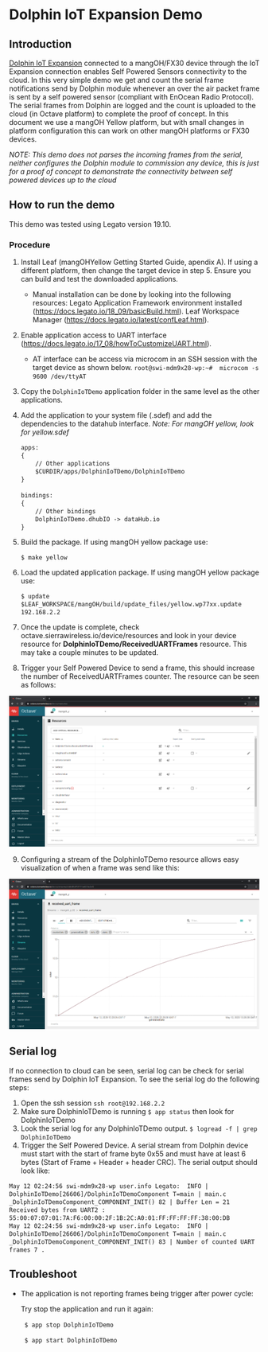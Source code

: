 # Dolphin IoT Expansion Demo

## Introduction

[Dolphin IoT Expansion](https://media.digikey.com/pdf/Data%20Sheets/Talon%20PDFs/EnOcean_Module_PB_2019.pdf) connected to a mangOH/FX30 device through the IoT Expansion connection enables Self Powered Sensors connectivity to the cloud. In this very simple demo we get and count the serial frame notifications send by Dolphin module whenever an over the air packet frame is sent by a self powered sensor (compliant with EnOcean Radio Protocol). The serial frames from Dolphin are logged and the count is uploaded to the cloud (in Octave platform) to complete the proof of concept.
In this document we use a mangOH Yellow platform, but with small changes in platform configuration this can work on other mangOH platforms or FX30 devices.

*NOTE: This demo does not parses the incoming frames from the serial, neither configures the Dolphin module to commission any device, this is just for a proof of concept to demonstrate the connectivity between self powered devices up to the cloud*

## How to run the demo

This demo was tested using Legato version 19.10.

### Procedure

1. Install Leaf (mangOHYellow Getting Started Guide, apendix A). If using a different platform, then change the target device in step 5. Ensure you can build and test the downloaded applications.
	- Manual installation can be done by looking into the following resources:
	Legato Application Framework environment installed (https://docs.legato.io/18_09/basicBuild.html). 
	Leaf Workspace Manager (https://docs.legato.io/latest/confLeaf.html).

2. Enable application access to UART interface (https://docs.legato.io/17_08/howToCustomizeUART.html). 
	- AT interface can be access via microcom in an SSH session with the target device as shown below.
`root@swi-mdm9x28-wp:~#  microcom -s 9600 /dev/ttyAT`

3. Copy the `DolphinIoTDemo` application folder in the same level as the other applications.
4. Add the application to your system file (.sdef) and add the dependencies to the datahub interface. *Note: For mangOH yellow, look for yellow.sdef*

    ```
    apps:
    {
        // Other applications
        $CURDIR/apps/DolphinIoTDemo/DolphinIoTDemo
    }

    bindings:
    {
        // Other bindings
        DolphinIoTDemo.dhubIO -> dataHub.io
    }
    ```

5. Build the package.
    If using mangOH yellow package use:
	```
    $ make yellow
	```
6. Load the updated application package.
	If using mangOH yellow package use:
    ```
    $ update $LEAF_WORKSPACE/mangOH/build/update_files/yellow.wp77xx.update 192.168.2.2
    ```
7. Once the update is complete, check octave.sierrawireless.io/device/resources and look in your device resource for **DolphinIoTDemo/ReceivedUARTFrames** resource. This may take a couple minutes to be updated.
8. Trigger your Self Powered Device to send a frame, this should increase the number of ReceivedUARTFrames counter. The resource can be seen as follows:

![ ](https://github.com/TalonCom/mangOH_FX30_Samples/blob/master/DolphinIoTDemo/Octave%20DolphinIoTDemo%20Resource.png "Octave DolphineIoTDemo Resource")

9. Configuring a stream of the DolphinIoTDemo resource allows easy visualization of when a frame was send like this:

![ ](https://github.com/TalonCom/mangOH_FX30_Samples/blob/master/DolphinIoTDemo/Octave%20DolphinIoTDemo%20Stream.png "Octave DolphineIoTDemo Stream")


## Serial log

If no connection to cloud can be seen, serial log can be check for serial frames send by Dolphin IoT Expansion. To see the serial log do the following steps:

1. Open the ssh session
	`ssh root@192.168.2.2`
2. Make sure DolphinIoTDemo is running
	`$ app status`
then look for DolphinIoTDemo
3. Look the serial log for any DolphinIoTDemo output.
	`$ logread -f | grep DolphinIoTDemo`
4. Trigger the Self Powered Device. A serial stream from Dolphin device must start with the start of frame byte 0x55 and must have at least 6 bytes (Start of Frame + Header + header CRC).
The serial output should look like:
```
May 12 02:24:56 swi-mdm9x28-wp user.info Legato:  INFO | DolphinIoTDemo[26606]/DolphinIoTDemoComponent T=main | main.c _DolphinIoTDemoComponent_COMPONENT_INIT() 82 | Buffer Len = 21  Received bytes from UART2 : 55:00:07:07:01:7A:F6:00:00:2F:1B:2C:A0:01:FF:FF:FF:FF:38:00:DB
May 12 02:24:56 swi-mdm9x28-wp user.info Legato:  INFO | DolphinIoTDemo[26606]/DolphinIoTDemoComponent T=main | main.c _DolphinIoTDemoComponent_COMPONENT_INIT() 83 | Number of counted UART frames 7 .
```


## Troubleshoot

* The application is not reporting frames being trigger after power cycle:

	Try stop the application and run it again:
	
	` $ app stop DolphinIoTDemo`
	
	` $ app start DolphinIoTDemo`
  
